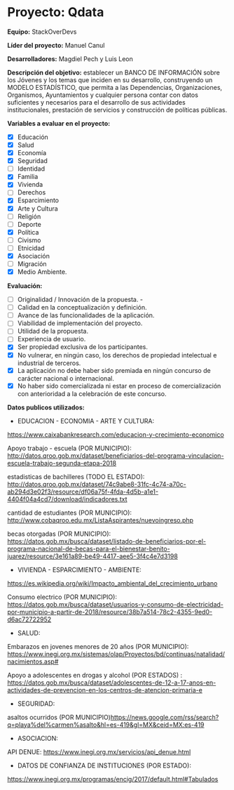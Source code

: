 # Proyecto: Qdata


**Equipo:** StackOverDevs


**Líder del proyecto:** Manuel Canul


**Desarrolladores:** Magdiel Pech y Luis Leon


**Descripción del objetivo:** establecer un BANCO DE INFORMACIÓN sobre los Jóvenes y los temas que inciden en su desarrollo, construyendo un MODELO ESTADÍSTICO, que permita a las Dependencias, Organizaciones, Organismos, Ayuntamientos y cualquier persona contar con datos suficientes y necesarios para el desarrollo de sus actividades institucionales, prestación de servicios y construcción de políticas públicas.

**Variables a evaluar en el proyecto:**


- [x] Educación 
- [x] Salud  
- [x] Economía 
- [x]  Seguridad 
- [ ]  Identidad 
- [x]  Familia  
- [x]  Vivienda 
- [ ]  Derechos
- [x]  Esparcimiento 
- [x]  Arte y Cultura 
- [ ]  Religión
- [ ]  Deporte
- [x]  Política 
- [ ]  Civismo 
- [ ]  Etnicidad 
- [x]  Asociación
- [ ]  Migración
- [x]  Medio Ambiente.

**Evaluación:** 


- [ ] Originalidad / Innovación de la propuesta. -
- [ ]  Calidad en la conceptualización y definición. 
- [ ] Avance de las funcionalidades de la aplicación.
- [ ]  Viabilidad de implementación del proyecto. 
- [ ]  Utilidad de la propuesta. 
- [ ]  Experiencia de usuario. 
- [x]  Ser propiedad exclusiva de los participantes. 
- [x]  No vulnerar, en ningún caso, los derechos de propiedad intelectual e industrial de terceros. 
- [x]  La aplicación no debe haber sido premiada en ningún concurso de carácter nacional o internacional. 
- [x]  No haber sido comercializada ni estar en proceso de comercialización con anterioridad a la celebración de este concurso.

**Datos publicos utilizados:**


* EDUCACION - ECONOMIA - ARTE Y CULTURA: 


https://www.caixabankresearch.com/educacion-y-crecimiento-economico


Apoyo trabajo - escuela (POR MUNICIPIO): http://datos.qroo.gob.mx/dataset/beneficiarios-del-programa-vinculacion-escuela-trabajo-segunda-etapa-2018


estadisticas de bachilleres (TODO EL ESTADO): http://datos.qroo.gob.mx/dataset/74c9abe8-31fc-4c74-a70c-ab294d3e02f3/resource/df06a75f-4fda-4d5b-a1e1-4404f04a4cd7/download/indicadores.txt


cantidad de estudiantes (POR MUNICIPIO): http://www.cobaqroo.edu.mx/ListaAspirantes/nuevoingreso.php


becas otorgadas (POR MUNICIPIO): https://datos.gob.mx/busca/dataset/listado-de-beneficiarios-por-el-programa-nacional-de-becas-para-el-bienestar-benito-juarez/resource/3e161a89-be49-4417-aee5-3f4c4e7d3198


* VIVIENDA - ESPARCIMIENTO - AMBIENTE:


https://es.wikipedia.org/wiki/Impacto_ambiental_del_crecimiento_urbano


Consumo electrico (POR MUNICIPIO): https://datos.gob.mx/busca/dataset/usuarios-y-consumo-de-electricidad-por-municipio-a-partir-de-2018/resource/38b7a514-78c2-4355-9ed0-d6ac72722952


* SALUD:


Embarazos en jovenes menores de 20 años (POR MUNICIPIO): https://www.inegi.org.mx/sistemas/olap/Proyectos/bd/continuas/natalidad/nacimientos.asp#


Apoyo a adolescentes en drogas y alcohol (POR ESTADOS)	: https://datos.gob.mx/busca/dataset/adolescentes-de-12-a-17-anos-en-actividades-de-prevencion-en-los-centros-de-atencion-primaria-e


* SEGURIDAD:


asaltos ocurridos (POR MUNICIPIO)https://news.google.com/rss/search?q=playa%del%carmen%asalto&hl=es-419&gl=MX&ceid=MX:es-419

* ASOCIACION:

API DENUE: https://www.inegi.org.mx/servicios/api_denue.html


* DATOS DE CONFIANZA DE INSTITUCIONES (POR ESTADO):


https://www.inegi.org.mx/programas/encig/2017/default.html#Tabulados


